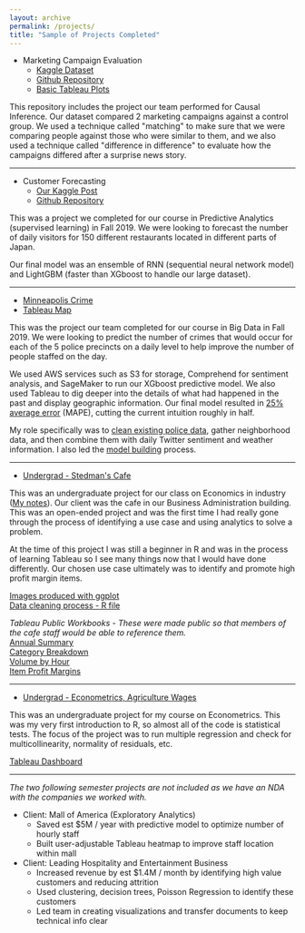 ```yaml
---
layout: archive
permalink: /projects/
title: "Sample of Projects Completed"
---
```




- Marketing Campaign Evaluation
  - [Kaggle Dataset](https://www.kaggle.com/bletchley/bank-marketing#balanced_bank.csv)
  - [Github Repository](https://github.com/SamMusch/Causal-Inference)
  - [Basic Tableau Plots](https://public.tableau.com/profile/sam.musch#!/vizhome/Causal_15841354400220/Dashboard1)


This repository includes the project our team performed for Causal Inference. Our dataset compared 2 marketing campaigns against a control group. We used a technique called "matching" to make sure that we were comparing people against those who were similar to them, and we also used a technique called "difference in difference" to evaluate how the campaigns differed after a surprise news story.



---


- Customer Forecasting
  - [Our Kaggle Post](https://www.kaggle.com/sammusch/kernel4ddef32243)
  - [Github Repository](https://github.com/SamMusch/Predictive-Project-Time-Series)

This was a project we completed for our course in Predictive Analytics (supervised learning) in Fall 2019. We were looking to forecast the number of daily visitors for 150 different restaurants located in different parts of Japan.

Our final model was an ensemble of RNN (sequential neural network model) and LightGBM (faster than XGboost to handle our large dataset).


---


- [Minneapolis Crime](https://github.com/SamMusch/Minneapolis-Crime)
- [Tableau Map](https://public.tableau.com/profile/sam.musch#!/vizhome/MinneapolisCrime/Sheet1)


This was the project our team completed for our course in Big Data in Fall 2019. We were looking to predict the number of crimes that would occur for each of the 5 police precincts on a daily level to help improve the number of people staffed on the day.

We used AWS services such as S3 for storage, Comprehend for sentiment analysis, and SageMaker to run our XGboost predictive model. We also used Tableau to dig deeper into the details of what had happened in the past and display geographic information. Our final model resulted in [25% average error](https://i.imgur.com/8ow32Gy.pnghttps://i.imgur.com/8ow32Gy.png) (MAPE), cutting the current intuition roughly in half.

My role specifically was to [clean existing police data](https://github.com/SamMusch/Minneapolis-Crime/blob/master/Data%20Cleaning%20and%20Features.ipynb), gather neighborhood data, and then combine them with daily Twitter sentiment and weather information. I also led the [model building](https://github.com/SamMusch/Minneapolis-Crime/blob/master/XGboost.ipynb) process.

---

- [Undergrad - Stedman's Cafe](https://github.com/SamMusch/Stedmans)

This was an undergraduate project for our class on Economics in industry ([My notes](https://github.com/SamMusch/Industrial-Organization)). Our client was the cafe in our Business Administration building. This was an open-ended project and was the first time I had really gone through the process of identifying a use case and using analytics to solve a problem.

At the time of this project I was still a beginner in R and was in the process of learning Tableau so I see many things now that I would have done differently. Our chosen use case ultimately was to identify and promote high profit margin items.

[Images produced with ggplot](https://imgur.com/a/G0LVvah)  
[Data cleaning process - R file](https://github.com/SamMusch/Stedmans/blob/master/Stedman2.R)

*Tableau Public Workbooks - These were made public so that members of the cafe staff would be able to reference them.*  
[Annual Summary](https://public.tableau.com/profile/sam.musch#!/vizhome/Summary_15514603349400/DashboardSummary)  
[Category Breakdown](https://public.tableau.com/profile/sam.musch#!/vizhome/CategoryBreakdown_15557600432150/MealFoodCatBreakdownTopItems50)  
[Volume by Hour](https://public.tableau.com/profile/sam.musch#!/vizhome/VolumebyHour/VolumeDash)  
[Item Profit Margins](https://public.tableau.com/profile/sam.musch#!/vizhome/StedmansProfitMargin/MarginCat)  


---

- [Undergrad - Econometrics, Agriculture Wages](https://github.com/SamMusch/R/blob/master/Projects/Econometrics.R)

This was an undergraduate project for my course on Econometrics. This was my very first introduction to R, so almost all of the code is statistical tests. The focus of the project was to run multiple regression and check for multicollinearity, normality of residuals, etc.

[Tableau Dashboard](https://public.tableau.com/profile/sam.musch#!/vizhome/AgricultureWages/Dashboard1)


---


*The two following semester projects are not included as we have an NDA with the companies we worked with.*
- Client: Mall of America (Exploratory Analytics)
  - Saved est $5M / year with predictive model to optimize number of hourly staff
  - Built user-adjustable Tableau heatmap to improve staff location within mall
- Client: Leading Hospitality and Entertainment Business
  - Increased revenue by est $1.4M / month by identifying high value customers and reducing attrition
  - Used clustering, decision trees, Poisson Regression to identify these customers
  - Led team in creating visualizations and transfer documents to keep technical info clear

